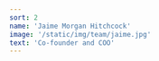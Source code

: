 ```yaml
---
sort: 2
name: 'Jaime Morgan Hitchcock'
image: '/static/img/team/jaime.jpg'
text: 'Co-founder and COO'
---
```

